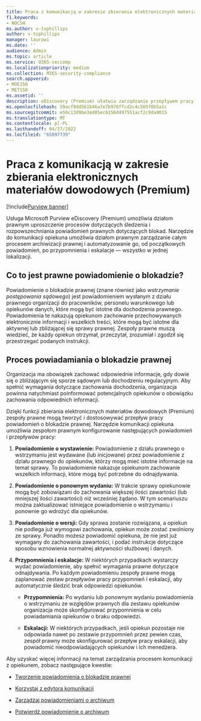 ```yaml
---
title: Praca z komunikacją w zakresie zbierania elektronicznych materiałów dowodowych (Premium)
f1.keywords:
- NOCSH
ms.author: v-tophillips
author: v-tophillips
manager: laurawi
ms.date: ''
audience: Admin
ms.topic: article
ms.service: O365-seccomp
ms.localizationpriority: medium
ms.collection: M365-security-compliance
search.appverid:
- MOE150
- MET150
ms.assetid: ''
description: eDiscovery (Premium) ułatwia zarządzanie przepływem pracy powiadomień o blokadzie prawnej wokół powiadamiania opiekunów w dochodzeniach prawnych.
ms.openlocfilehash: 59acf9dd561b46a7e7b970ffcd2c4c505f0b5a1c
ms.sourcegitcommit: e50c13d9be3ed05ecb156d497551acf2c9da9015
ms.translationtype: MT
ms.contentlocale: pl-PL
ms.lasthandoff: 04/27/2022
ms.locfileid: "65097739"
---
```

# <a name="work-with-communications-in-ediscovery-premium"></a>Praca z komunikacją w zakresie zbierania elektronicznych materiałów dowodowych (Premium)

[!include[Purview banner](../includes/purview-rebrand-banner.md)]

Usługa Microsoft Purview eDiscovery (Premium) umożliwia działom prawnym uproszczenie procesów dotyczących śledzenia i rozpowszechniania powiadomień prawnych dotyczących blokad. Narzędzie do komunikacji opiekuna umożliwia działom prawnym zarządzanie całym procesem archiwizacji prawnej i automatyzowanie go, od początkowych powiadomień, po przypomnienia i eskalacje — wszystko w jednej lokalizacji.

## <a name="what-is-a-legal-hold-notification"></a>Co to jest prawne powiadomienie o blokadzie?

Powiadomienie o blokadzie prawnej (znane również jako *wstrzymanie postępowania sądowego*) jest powiadomieniem wysłanym z działu prawnego organizacji do pracowników, personelu warunkowego lub opiekunów danych, które mogą być istotne dla dochodzenia prawnego. Powiadomienia te nakazują opiekunom zachowanie przechowywanych elektronicznie informacji i wszelkich treści, które mogą być istotne dla aktywnej lub zbliżającej się sprawy prawnej. Zespoły prawne muszą wiedzieć, że każdy opiekun otrzymał, przeczytał, zrozumiał i zgodził się przestrzegać podanych instrukcji.

## <a name="the-legal-hold-notification-process"></a>Proces powiadamiania o blokadzie prawnej

Organizacja ma obowiązek zachować odpowiednie informacje, gdy dowie się o zbliżającym się sporze sądowym lub dochodzeniu regulacyjnym. Aby spełnić wymagania dotyczące zachowania dochodzenia, organizacja powinna natychmiast poinformować potencjalnych opiekunów o obowiązku zachowania odpowiednich informacji.

Dzięki funkcji zbierania elektronicznych materiałów dowodowych (Premium) zespoły prawne mogą tworzyć i dostosowywać przepływ pracy powiadomień o blokadzie prawnej. Narzędzie komunikacji opiekuna umożliwia zespołom prawnym konfigurowanie następujących powiadomień i przepływów pracy:

1. **Powiadomienie o wystawienie:** Powiadomienie z działu prawnego o wstrzymaniu jest wydawane (lub inicjowane) przez powiadomienie z działu prawnego do opiekunów, którzy mogą mieć istotne informacje na temat sprawy. To powiadomienie nakazuje opiekunom zachowanie wszelkich informacji, które mogą być potrzebne do odnajdywania.

2. **Powiadomienie o ponownym wydaniu:** W trakcie sprawy opiekunowie mogą być zobowiązani do zachowania większej ilości zawartości (lub mniejszej ilości zawartości) niż wcześniej żądano. W tym scenariuszu można zaktualizować istniejące powiadomienie o wstrzymaniu i ponownie go wdrożyć dla opiekunów.

3. **Powiadomienie o wersji:** Gdy sprawa zostanie rozwiązana, a opiekun nie podlega już wymogowi zachowania, opiekun może zostać zwolniony ze sprawy. Ponadto możesz powiadomić opiekuna, że nie jest już wymagany do zachowania zawartości, i podać instrukcje dotyczące sposobu wznowienia normalnej aktywności służbowej i danych.

4. **Przypomnienia i eskalacje:** W niektórych przypadkach wystarczy wydać powiadomienie, aby spełnić wymagania prawne dotyczące odnajdywania. Po każdym powiadomieniu zespoły prawne mogą zaplanować zestaw przepływów pracy przypomnień i eskalacji, aby automatycznie śledzić brak odpowiedzi opiekunów.

   - **Przypomnienia:** Po wydaniu lub ponownym wydaniu powiadomienia o wstrzymaniu ze względów prawnych dla zestawu opiekunów organizacja może skonfigurować przypomnienia w celu powiadamiania opiekunów o braku odpowiedzi.

   - **Eskalacji:** W niektórych przypadkach, jeśli opiekun pozostaje nie odpowiada nawet po zestawie przypomnień przez pewien czas, zespół prawny może skonfigurować przepływ pracy eskalacji, aby powiadomić nieodpowiadających opiekunów i ich menedżera.

Aby uzyskać więcej informacji na temat zarządzania procesem komunikacji z opiekunem, zobacz następujące kwestie: 

- [Tworzenie powiadomienia o blokadzie prawnej](create-hold-notification.md)

- [Korzystaj z edytora komunikacji](using-communications-editor.md)

- [Zarządzaj powiadomieniami o archiwum](manage-hold-notification.md)

- [Potwierdź powiadomienie o archiwum](acknowledge-hold-notification.md)
